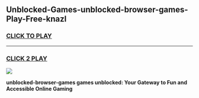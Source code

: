 
## Unblocked-Games-unblocked-browser-games-Play-Free-knazl
<h3>
<a href="https://premium76.site?title=unblocked-browser-games&ref=21A">CLICK TO PLAY</a></h3>
<hr>

<h3>
<a href="https://premium76.site?title=unblocked-browser-games&ref=21A">CLICK 2 PLAY</a>
  
</h3>

<a href="https://premium76.site?title=unblocked-browser-games&ref=21A"><img src="https://clearcache.store/games.png"></a>


**unblocked-browser-games games unblocked: Your Gateway to Fun and Accessible Online Gaming**
